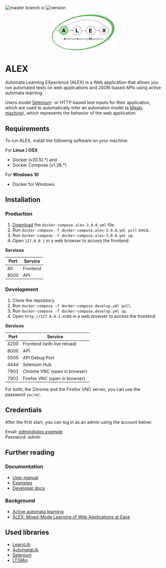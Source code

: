 ![master branch ci](https://github.com/learnlib/alex/actions/workflows/ci.yml/badge.svg?branch=developer)
![version](https://img.shields.io/badge/version-v3.0.0-blue)

<p align="center">
  <img src="backend/src/main/resources/images/logo.png" style="max-width:40%;">
</p>

# ALEX

Automata Learning EXperience (ALEX) is a Web application that allows you run automated tests on web 
applications and JSON-based APIs using active automata learning.

Users model [Selenium][selenium]- or HTTP-based test inputs for their application, which are used to automatically infer 
an automaton model (a [Mealy machine][mealy]), which represents the behavior of the web application.


## Requirements

To run ALEX, install the following software on your machine:

For **Linux / OSX**
* Docker (v20.10.\*) and 
* Docker Compose (v1.28.*) 

For **Windows 10**
* Docker for Windows


## Installation

### Production

1. [Download](https://github.com/LearnLib/alex/releases/latest) the `docker-compose.alex-3.0.0.yml` file.
2. Run `docker-compose -f docker-compose.alex-3.0.0.yml pull` once.
3. Run `docker-compose -f docker-compose.alex-3.0.0.yml up`.
4. Open `127.0.0.1` in a web browser to access the frontend.

**Services**

| Port | Service            |
|------|--------------------|  
| 80   | Frontend           |
| 8000 | API                |

### Development

1. Clone the repository.
2. Run `docker-compose -f docker-compose.develop.yml pull`.
3. Run `docker-compose -f docker-compose.develop.yml up`.
4. Open `http://127.0.0.1:4200` in a web browser to access the frontend.

**Services**

| Port | Service                       |
|------|-------------------------------|
| 4200 | Frontend (with live reload)   |
| 8000 | API                           |
| 5005 | API Debug Port                |
| 4444 | Selenium Hub                  |
| 7901 | Chrome VNC (open in browser)  |
| 7901 | Firefox VNC (open in browser) |

For both, the Chrome and the Firefox VNC server, you can use the password `secret`.


## Credentials

After the first start, you can log in as an admin using the account below:

Email: *admin@alex.example* <br>
Password: *admin*


## Further reading

### Documentation

* [User manual](https://learnlib.github.io/alex/book/2.1.0/)
* [Examples](https://learnlib.github.io/alex/book/2.1.0/contents/examples/todomvc/)
* [Developer docs](https://learnlib.github.io/alex/book/2.1.0/contents/dev-docs/development/)

### Background

* [Active automata learning](https://scholar.google.de/scholar?hl=de&q=active+automata+learning)
* [ALEX: Mixed-Mode Learning of Web Applications at Ease](https://link.springer.com/chapter/10.1007/978-3-319-47169-3_51)


## Used libraries

* [LearnLib][learnlib]
* [AutomataLib][automatalib]
* [Selenium][selenium]
* [LTSMin][ltsmin]


[learnlib]: https://github.com/LearnLib/learnlib
[automatalib]: https://github.com/Learnlib/automatalib
[mealy]: https://en.wikipedia.org/wiki/Mealy_machine
[selenium]: https://www.seleniumhq.org/
[ltsmin]: http://ltsmin.utwente.nl/
[docker]: https://www.docker.com/
[docker-compose]: https://docs.docker.com/compose/
